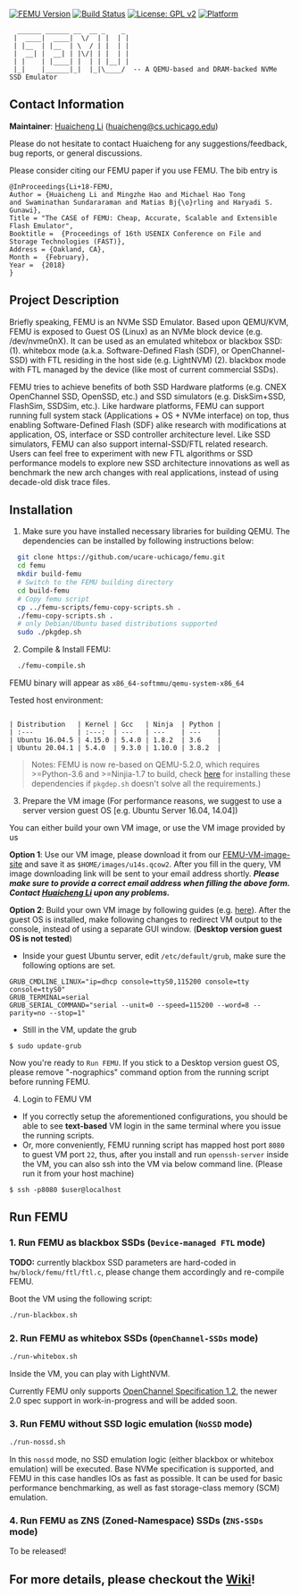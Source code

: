 [![FEMU Version](https://img.shields.io/badge/FEMU-v5.2-brightgreen)](https://img.shields.io/badge/FEMU-v5.2-brightgreen)
[![Build Status](https://travis-ci.com/ucare-uchicago/FEMU.svg?branch=master)](https://travis-ci.com/ucare-uchicago/FEMU)
[![License: GPL v2](https://img.shields.io/badge/License-GPL%20v2-blue.svg)](https://www.gnu.org/licenses/old-licenses/gpl-2.0.en.html)
[![Platform](https://img.shields.io/badge/Platform-x86--64-brightgreen)](https://shields.io/)

```
  ______ ______ __  __ _    _ 
 |  ____|  ____|  \/  | |  | |
 | |__  | |__  | \  / | |  | |
 |  __| |  __| | |\/| | |  | |
 | |    | |____| |  | | |__| |
 |_|    |______|_|  |_|\____/  -- A QEMU-based and DRAM-backed NVMe SSD Emulator

```
                              
Contact Information
--------------------

**Maintainer**: [Huaicheng Li](https://people.cs.uchicago.edu/~huaicheng/) (huaicheng@cs.uchicago.edu)

Please do not hesitate to contact Huaicheng for any suggestions/feedback, bug
reports, or general discussions.

Please consider citing our FEMU paper if you use FEMU. The bib entry is

```
@InProceedings{Li+18-FEMU, 
Author = {Huaicheng Li and Mingzhe Hao and Michael Hao Tong 
and Swaminathan Sundararaman and Matias Bj{\o}rling and Haryadi S. Gunawi},
Title = "The CASE of FEMU: Cheap, Accurate, Scalable and Extensible Flash Emulator",
Booktitle =  {Proceedings of 16th USENIX Conference on File and Storage Technologies (FAST)},
Address = {Oakland, CA},
Month =  {February},
Year =  {2018}
}

```

Project Description
-------------------

Briefly speaking, FEMU is an NVMe SSD Emulator. Based upon QEMU/KVM, FEMU is
exposed to Guest OS (Linux) as an NVMe block device (e.g. /dev/nvme0nX). It can
be used as an emulated whitebox or blackbox SSD: (1). whitebox mode (a.k.a.
Software-Defined Flash (SDF), or OpenChannel-SSD) with FTL residing in the host
side (e.g. LightNVM) (2). blackbox mode with FTL managed by the device
(like most of current commercial SSDs).

FEMU tries to achieve benefits of both SSD Hardware platforms (e.g. CNEX
OpenChannel SSD, OpenSSD, etc.) and SSD simulators (e.g. DiskSim+SSD, FlashSim,
SSDSim, etc.). Like hardware platforms, FEMU can support running full system
stack (Applications + OS + NVMe interface) on top, thus enabling
Software-Defined Flash (SDF) alike research with modifications at application,
OS, interface or SSD controller architecture level. Like SSD simulators, FEMU
can also support internal-SSD/FTL related research. Users can feel free to
experiment with new FTL algorithms or SSD performance models to explore new SSD
architecture innovations as well as benchmark the new arch changes with real
applications, instead of using decade-old disk trace files.

Installation
------------

1. Make sure you have installed necessary libraries for building QEMU. The
   dependencies can be installed by following instructions below:

```bash
  git clone https://github.com/ucare-uchicago/femu.git
  cd femu
  mkdir build-femu
  # Switch to the FEMU building directory
  cd build-femu
  # Copy femu script
  cp ../femu-scripts/femu-copy-scripts.sh .
  ./femu-copy-scripts.sh .
  # only Debian/Ubuntu based distributions supported
  sudo ./pkgdep.sh
```

2. Compile & Install FEMU:

```bash
  ./femu-compile.sh
```
  FEMU binary will appear as ``x86_64-softmmu/qemu-system-x86_64``

  Tested host environment: 

  ```
  
  | Distribution   | Kernel | Gcc   | Ninja  | Python |
  | :---           | :---:  | ---   | ---    | ---    |
  | Ubuntu 16.04.5 | 4.15.0 | 5.4.0 | 1.8.2  | 3.6    |
  | Ubuntu 20.04.1 | 5.4.0  | 9.3.0 | 1.10.0 | 3.8.2  | 

  ```
  
> Notes: FEMU is now re-based on QEMU-5.2.0, which requires >=Python-3.6 and >=Ninjia-1.7 to build, 
> check [here](https://wiki.qemu.org/ChangeLog/5.2#Build_Dependencies) for installing
> these dependencies if ``pkgdep.sh`` doesn't solve all the requirements.)


3. Prepare the VM image (For performance reasons, we suggest to use a server
   version guest OS [e.g. Ubuntu Server 16.04, 14.04])

  You can either build your own VM image, or use the VM image provided by us

  **Option 1**: Use our VM image, please download it from our
  [FEMU-VM-image-site](https://goo.gl/forms/NptPVEOy9EnwN70Y2) and save it as
  `$HOME/images/u14s.qcow2`. After you fill in the query, VM image downloading
  link will be sent to your email address shortly. ***Please make sure to provide
  a correct email address when filling the above form. Contact
  [Huaicheng Li](mailto:huaicheng@cs.uchicago.edu) upon any problems.***

  **Option 2**: Build your own VM image by following guides (e.g.
  [here](https://help.ubuntu.com/community/Installation/QemuEmulator#Installation_of_an_operating_system_from_ISO_to_the_QEMU_environment)).
  After the guest OS is installed, make following changes to redirect VM output
  to the console, instead of using a separate GUI window. (**Desktop version
  guest OS is not tested**)

   - Inside your guest Ubuntu server, edit `/etc/default/grub`, make sure the
     following options are set.

```
GRUB_CMDLINE_LINUX="ip=dhcp console=ttyS0,115200 console=tty console=ttyS0"
GRUB_TERMINAL=serial
GRUB_SERIAL_COMMAND="serial --unit=0 --speed=115200 --word=8 --parity=no --stop=1"
```

   - Still in the VM, update the grub
   
```
$ sudo update-grub
```
  
  Now you're ready to `Run FEMU`. If you stick to a Desktop version guest OS,
  please remove "-nographics" command option from the running script before
  running FEMU.

 
 4. Login to FEMU VM

  - If you correctly setup the aforementioned configurations, you should be
    able to see **text-based** VM login in the same terminal where you issue
    the running scripts.
  - Or, more conveniently, FEMU running script has mapped host port `8080` to
    guest VM port `22`, thus, after you install and run `openssh-server` inside
    the VM, you can also ssh into the VM via below command line. (Please run it
    from your host machine)
  
  ```
  $ ssh -p8080 $user@localhost
  ```

Run FEMU
--------

### 1. Run FEMU as blackbox SSDs (``Device-managed FTL`` mode) ###

**TODO:** currently blackbox SSD parameters are hard-coded in
`hw/block/femu/ftl/ftl.c`, please change them accordingly and re-compile FEMU.

Boot the VM using the following
script:

```Bash
./run-blackbox.sh
```

### 2. Run FEMU as whitebox SSDs (``OpenChannel-SSDs`` mode) ###

```Bash
./run-whitebox.sh
```

Inside the VM, you can play with LightNVM.

Currently FEMU only supports [OpenChannel Specification
1.2](http://lightnvm.io/docs/Open-ChannelSSDInterfaceSpecification12-final.pdf),
the newer 2.0 spec support in work-in-progress and will be added soon.

### 3. Run FEMU without SSD logic emulation (``NoSSD`` mode) ###

```Bash
./run-nossd.sh
```

In this ``nossd`` mode, no SSD emulation logic (either blackbox or whitebox
emulation) will be executed.  Base NVMe specification is supported, and FEMU in
this case handles IOs as fast as possible. It can be used for basic performance
benchmarking, as well as fast storage-class memory (SCM) emulation. 

### 4. Run FEMU as ZNS (Zoned-Namespace) SSDs (``ZNS-SSDs`` mode) ###

To be released!


## For more details, please checkout the [Wiki](https://github.com/ucare-uchicago/femu/wiki)!

